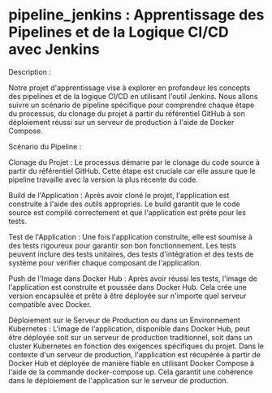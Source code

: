 # pipeline_jenkins : Apprentissage des Pipelines et de la Logique CI/CD avec Jenkins

Description :

Notre projet d'apprentissage vise à explorer en profondeur les concepts des pipelines et de la logique CI/CD en utilisant l'outil Jenkins. Nous allons suivre un scénario de pipeline spécifique pour comprendre chaque étape du processus, du clonage du projet à partir du référentiel GitHub à son déploiement réussi sur un serveur de production à l'aide de Docker Compose.

Scénario du Pipeline :

Clonage du Projet : Le processus démarre par le clonage du code source à partir du référentiel GitHub. Cette étape est cruciale car elle assure que le pipeline travaille avec la version la plus récente du code.

Build de l'Application : Après avoir cloné le projet, l'application est construite à l'aide des outils appropriés. Le build garantit que le code source est compilé correctement et que l'application est prête pour les tests.

Test de l'Application : Une fois l'application construite, elle est soumise à des tests rigoureux pour garantir son bon fonctionnement. Les tests peuvent inclure des tests unitaires, des tests d'intégration et des tests de système pour vérifier chaque composant de l'application.

Push de l'Image dans Docker Hub : Après avoir réussi les tests, l'image de l'application est construite et poussée dans Docker Hub. Cela crée une version encapsulée et prête à être déployée sur n'importe quel serveur compatible avec Docker.

Déploiement sur le Serveur de Production ou dans un Environnement Kubernetes : L'image de l'application, disponible dans Docker Hub, peut être déployée soit sur un serveur de production traditionnel, soit dans un cluster Kubernetes en fonction des exigences spécifiques du projet. Dans le contexte d'un serveur de production, l'application est récupérée à partir de Docker Hub et déployée de manière fiable en utilisant Docker Compose à l'aide de la commande docker-compose up. Cela garantit une cohérence dans le déploiement de l'application sur le serveur de production. 
